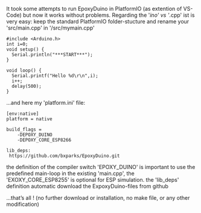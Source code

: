 

It took some attempts to run EpoxyDuino in PlatformIO (as extention of VS-Code) but now it works without problems.
Regarding the '*ino' vs '*.cpp' ist is very easy: keep the standard PlatformIO folder-stucture and rename your 'src/main.cpp' in '/src/mymain.cpp' 
```
#include <Arduino.h>
int i=0;
void setup() {
  Serial.println("***START***");
}

void loop() {
  Serial.printf("Hello %d\r\n",i);
  i++;
  delay(500);
}
```

...and here my 'platform.ini' file:
```
[env:native]
platform = native

build_flags =
    -DEPOXY_DUINO
    -DEPOXY_CORE_ESP8266
  
lib_deps:
 https://github.com/bxparks/EpoxyDuino.git
```

the definition of the compiler switch 'EPOXY_DUINO' is important to use the predefined main-loop in the existing 'main.cpp', the 'EXOXY_CORE_ESP8255' is optional for ESP simulation.
the 'lib_deps' definition automatic download the ExpoxyDuino-files from github

...that’s all ! (no further download or installation, no make file, or any other modification)
